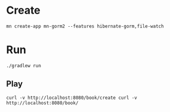 # Create
`mn create-app mn-gorm2 --features hibernate-gorm,file-watch`

# Run
`./gradlew run`

## Play
`
curl -v http://localhost:8080/book/create
curl -v http://localhost:8080/book/
`
